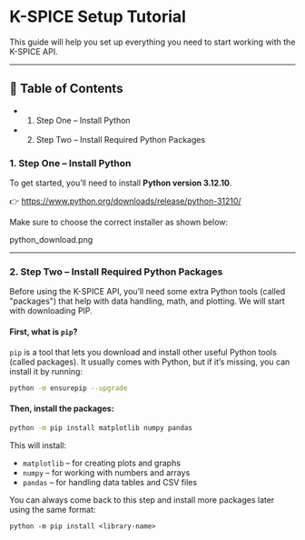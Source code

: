 # K-SPICE Setup Tutorial

This guide will help you set up everything you need to start working with the K-SPICE API.

---

## 📑 Table of Contents


- 1. Step One – Install Python
- 2. Step Two – Install Required Python Packages


### 1. Step One – Install Python

To get started, you’ll need to install **Python version 3.12.10**.

👉 https://www.python.org/downloads/release/python-31210/


Make sure to choose the correct installer as shown below:

python_download.png


---

### 2. Step Two – Install Required Python Packages

Before using the K-SPICE API, you’ll need some extra Python tools (called "packages") that help with data handling, math, and plotting. We will start with downloading PIP. 

#### First, what is `pip`?

`pip` is a tool that lets you download and install other useful Python tools (called packages). It usually comes with Python, but if it’s missing, you can install it by running:

```bash
python -m ensurepip --upgrade

```

#### Then, install the packages:

```bash
python -m pip install matplotlib numpy pandas
```

This will install:

- `matplotlib` – for creating plots and graphs
- `numpy` – for working with numbers and arrays
- `pandas` – for handling data tables and CSV files

You can always come back to this step and install more packages later using the same format:

```shell
python -m pip install <library-name>
